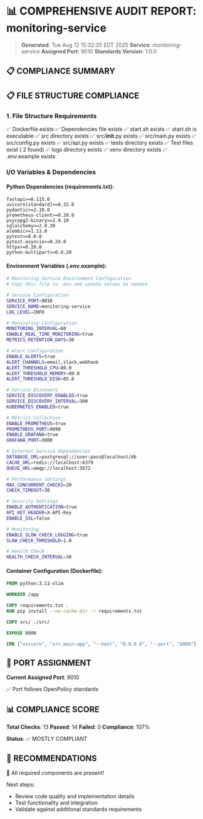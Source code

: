 # 📊 COMPREHENSIVE AUDIT REPORT: monitoring-service

> **Generated**: Tue Aug 12 15:32:35 EDT 2025
> **Service**: monitoring-service
> **Assigned Port**: 9010
> **Standards Version**: 1.0.0

## 📋 COMPLIANCE SUMMARY

## 📋 FILE STRUCTURE COMPLIANCE

### 1. File Structure Requirements

✅ Dockerfile exists
✅ Dependencies file exists
✅ start.sh exists
✅ start.sh is executable
✅ src directory exists
✅ src/__init__.py exists
✅ src/main.py exists
✅ src/config.py exists
✅ src/api.py exists
✅ tests directory exists
✅ Test files exist (       2 found)
✅ logs directory exists
✅ venv directory exists
✅ .env.example exists

### I/O Variables & Dependencies

#### Python Dependencies (requirements.txt):
```
fastapi>=0.115.0
uvicorn[standard]>=0.32.0
pydantic>=2.10.0
prometheus-client>=0.20.0
psycopg2-binary>=2.9.10
sqlalchemy>=2.0.30
alembic>=1.13.0
pytest>=8.0.0
pytest-asyncio>=0.24.0
httpx>=0.28.0
python-multipart>=0.0.20
```

#### Environment Variables (.env.example):
```bash
# Monitoring Service Environment Configuration
# Copy this file to .env and update values as needed

# Service Configuration
SERVICE_PORT=9010
SERVICE_NAME=monitoring-service
LOG_LEVEL=INFO

# Monitoring Configuration
MONITORING_INTERVAL=60
ENABLE_REAL_TIME_MONITORING=true
METRICS_RETENTION_DAYS=30

# Alert Configuration
ENABLE_ALERTS=true
ALERT_CHANNELS=email,slack,webhook
ALERT_THRESHOLD_CPU=80.0
ALERT_THRESHOLD_MEMORY=80.0
ALERT_THRESHOLD_DISK=85.0

# Service Discovery
SERVICE_DISCOVERY_ENABLED=true
SERVICE_DISCOVERY_INTERVAL=300
KUBERNETES_ENABLED=true

# Metrics Collection
ENABLE_PROMETHEUS=true
PROMETHEUS_PORT=9090
ENABLE_GRAFANA=true
GRAFANA_PORT=3000

# External Service Dependencies
DATABASE_URL=postgresql://user:pass@localhost/db
CACHE_URL=redis://localhost:6379
QUEUE_URL=amqp://localhost:5672

# Performance Settings
MAX_CONCURRENT_CHECKS=20
CHECK_TIMEOUT=30

# Security Settings
ENABLE_AUTHENTICATION=true
API_KEY_HEADER=X-API-Key
ENABLE_SSL=false

# Monitoring
ENABLE_SLOW_CHECK_LOGGING=true
SLOW_CHECK_THRESHOLD=1.0

# Health Check
HEALTH_CHECK_INTERVAL=30
```

#### Container Configuration (Dockerfile):
```dockerfile
FROM python:3.11-slim

WORKDIR /app

COPY requirements.txt .
RUN pip install --no-cache-dir -r requirements.txt

COPY src/ ./src/

EXPOSE 8000

CMD ["uvicorn", "src.main:app", "--host", "0.0.0.0", "--port", "8000"]
```

## 🔌 PORT ASSIGNMENT

**Current Assigned Port**: 9010

✅ Port follows OpenPolicy standards

## 📊 COMPLIANCE SCORE

**Total Checks**: 13
**Passed**: 14
**Failed**: 0
**Compliance**: 107%

**Status**: ✅ MOSTLY COMPLIANT

## 🚀 RECOMMENDATIONS

🎉 All required components are present!

Next steps:
- Review code quality and implementation details
- Test functionality and integration
- Validate against additional standards requirements
